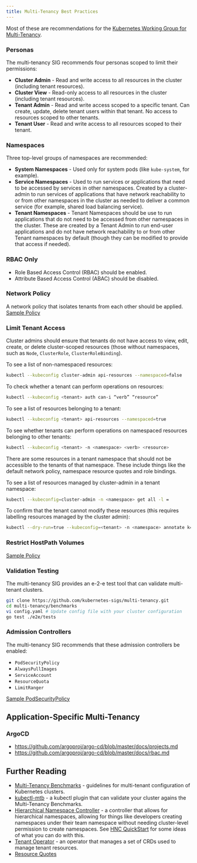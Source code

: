 ```yaml
---
title: Multi-Tenancy Best Practices
---
```


Most of these are recommendations for the [Kubernetes Working Group
for Multi-Tenancy][mtsig].

[mtsig]: https://github.com/kubernetes-sigs/multi-tenancy

### Personas ###

The multi-tenancy SIG recommends four personas scoped to limit their permissions:

* **Cluster Admin** - Read and write access to all resources in the cluster (including tenant resources).
* **Cluster View** - Read-only access to all resources in the cluster (including tenant resources).
* **Tenant Admin** - Read and write access scoped to a specific tenant.  Can create, update, delete tenant users within that tenant. No access to resources scoped to other tenants.
* **Tenant User** - Read and write access to all resources scoped to their tenant.

### Namespaces ###

Three top-level groups of namespaces are recommended:

* **System Namespaces** - Used only for system pods (like `kube-system`, for example).
* **Service Namespaces** - Used to run services or applications that need to be accessed by services in other namespaces.  Created by a cluster-admin to run services of applications that have network reachability to or from other namespaces in the cluster as needed to deliver a common service (for example, shared load balancing service).
* **Tenant Namespaces** - Tenant Namespaces should be use to run applications that do not need to be accessed from other namespaces in the cluster.  These are created by a Tenant Admin to run end-user applications and do not have network reachability to or from other Tenant namespaces by default (though they can be modified to provide that access if needed).

### RBAC Only ###

* Role Based Access Control (RBAC) should be enabled.
* Attribute Based Access Control (ABAC) should be disabled.

### Network Policy ###

A network policy that isolates tenants from each other should be applied.
[Sample Policy](https://raw.githubusercontent.com/kubernetes/website/master/content/en/examples/policy/restricted-psp.yaml)

### Limit Tenant Access ###

Cluster admins should ensure that tenants do not have access to view, edit, create, or delete cluster-scoped resources (those without namespaces, such as `Node`, `ClusterRole`, `ClusterRoleBinding`).

To see a list of non-namespaced resources:

```sh
kubectl --kubeconfig cluster-admin api-resources --namespaced=false
```

To check whether a tenant can perform operations on resources:

```sh
kubectl --kubeconfig <tenant> auth can-i “verb” “resource”
```

To see a list of resources belonging to a tenant:

```sh
kubectl --kubeconfig <tenant> api-resources --namespaced=true
```

To see whether tenants can perform operations on namespaced resources belonging to other tenants:

```sh
kubectl --kubeconfig <tenant> -n <namespace> <verb> <resource>
```

There are some resources in a tenant namespace that should not be accessible to the tenants of that namespace.  These include things like the default network policy, namespace resource quotes and role bindings.

To see a list of resources managed by cluster-admin in a tenant namespace:

```sh
kubectl --kubeconfig=cluster-admin -n <namespace> get all -l =
```

To confirm that the tenant cannot modify these resources (this requires labelling resources managed by the cluster admin):

```sh
kubectl --dry-run=true --kubeconfig=<tenant> -n <namespace> annotate k=v
```

### Restrict HostPath Volumes ###

[Sample Policy](https://gist.github.com/abhisek/b9acfdc0505905ffc4240841195326ee)

### Validation Testing ###

The multi-tenancy SIG provides an e-2-e test tool that can validate multi-tenant clusters.

```sh
git clone https://github.com/kubernetes-sigs/multi-tenancy.git
cd multi-tenancy/benchmarks
vi config.yaml # Update config file with your cluster configuration
go test ./e2e/tests
```

### Admission Controllers ###

The multi-tenancy SIG recommends that these admission controllers be enabled:

* `PodSecurityPolicy`
* `AlwaysPullImages`
* `ServiceAccount`
* `ResourceQuota`
* `LimitRanger`

[Sample PodSecurityPolicy](https://github.com/kubernetes-sigs/multi-tenancy/blob/master/docs/profiles/profile-soft-multitenancy-s1.md#kubernetes-pod-admission-and-security-policy-definition-for-profile-s1)

## Application-Specific Multi-Tenancy ##

### ArgoCD ###

* https://github.com/argoproj/argo-cd/blob/master/docs/projects.md
* https://github.com/argoproj/argo-cd/blob/master/docs/rbac.md

## Further Reading ##

* [Multi-Tenancy Benchmarks](https://github.com/kubernetes-sigs/multi-tenancy/tree/master/benchmarks) - guidelines for multi-tenant configuration of Kubernetes clusters.
* [kubectl-mtb](https://github.com/kubernetes-sigs/multi-tenancy/blob/master/benchmarks/kubectl-mtb/README.md) - a kubectl plugin that can validate your cluster agains the Multi-Tenancy Benchmarks.
* [Hierarchical Namespace Controller](https://github.com/kubernetes-sigs/multi-tenancy/tree/master/incubator/hnc) - a controller that allows for hierarchical namespaces, allowing for things like developers creating namespaces under their team namespace without needing cluster-level permission to create namespaces.  See [HNC QuickStart](https://github.com/kubernetes-sigs/multi-tenancy/blob/master/incubator/hnc/docs/user-guide/quickstart.md) for some ideas of what you can do with this.
* [Tenant Operator](https://github.com/kubernetes-sigs/multi-tenancy/tree/master/tenant) - an operator that manages a set of CRDs used to manage tenant resources.
* [Resource Quotes](https://kubernetes.io/docs/concepts/policy/resource-quotas/)

